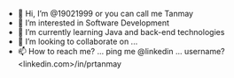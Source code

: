 - 👋 Hi, I’m @19021999 or you can call me Tanmay
- 👀 I’m interested in Software Development
- 🌱 I’m currently learning Java and back-end technologies
- 💞️ I’m looking to collaborate on ...
- 📫 How to reach me? ... ping me @linkedin ... username? <linkedin.com>/in/prtanmay 

<!---
19021999/19021999 is a ✨ special ✨ repository because its `README.md` (this file) appears on your GitHub profile.
You can click the Preview link to take a look at your changes.
--->

